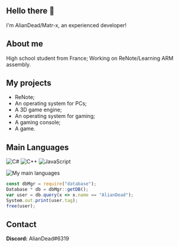 ## Hello there 👋
I'm AlianDead/Matr-x, an experienced developer!

## About me
High school student from France; Working on ReNote/Learning ARM assembly.

## My projects
 - ReNote;
 - An operating system for PCs;
 - A 3D game engine;
 - An operating system for gaming;
 - A gaming console;
 - A game.

## Main Languages
![C#](https://img.shields.io/badge/c%23-%23239120.svg?style=for-the-badge&logo=c-sharp&logoColor=white)
![C++](https://img.shields.io/badge/c++-%2300599C.svg?style=for-the-badge&logo=c%2B%2B&logoColor=white)
![JavaScript](https://img.shields.io/badge/javascript-%23323330.svg?style=for-the-badge&logo=javascript&logoColor=%23F7DF1E)

![My main languages](https://github-readme-stats.vercel.app/api/top-langs/?username=eXmatrx&hide=stars&theme=dark&show_icons=true&layout=compact)

```javascript
const dbMgr = require("database");
Database * db = dbMgr::getDB();
var user = db.query(x => x.name == "AlianDead");
System.out.print(user.tag);
free(user);
```

## Contact
**Discord:** AlianDead#6319

